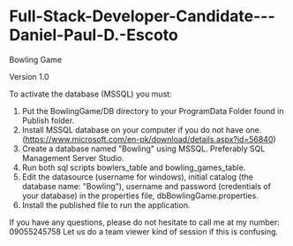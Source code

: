 # Full-Stack-Developer-Candidate---Daniel-Paul-D.-Escoto
Bowling Game

Version 1.0

To activate the database (MSSQL) you must:
1. Put the BowlingGame/DB directory to your ProgramData Folder found in Publish folder.
2. Install MSSQL database on your computer if you do not have one. (https://www.microsoft.com/en-pk/download/details.aspx?id=56840)
3. Create a database named "Bowling" using MSSQL. Preferably SQL Management Server Studio.
4. Run both sql scripts bowlers_table and bowling_games_table. 
5. Edit the datasource (username for windows), initial catalog (the database name: "Bowling"), username and password (credentials of your database) in the properties file, dbBowlingGame.properties.
6. Install the published file to run the application.

If you have any questions, please do not hesitate to call me at my number: 09055245758
Let us do a team viewer kind of session if this is confusing.


